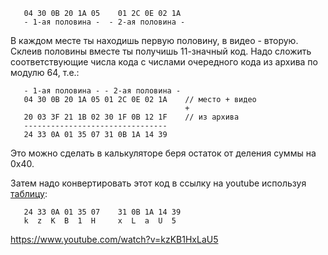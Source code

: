 
```
   04 30 0B 20 1A 05    01 2C 0E 02 1A
   - 1-ая половина -  - 2-ая половина -
```

В каждом месте ты находишь первую половину, в видео - вторую.
Склеив половины вместе ты получишь 11-значный код. Надо сложить
соответствующие числа кода с числами очередного кода из архива 
по модулю 64, т.е.:
   
```
   - 1-ая половина - - 2-ая половина -      
   04 30 0B 20 1A 05 01 2C 0E 02 1A    // место + видео
                                       +
   20 03 3F 21 1B 02 30 1F 0B 12 1F    // из архива
   --------------------------------
   24 33 0A 01 35 07 31 0B 1A 14 39
```

Это можно сделать в калькуляторе беря остаток от деления суммы на 0x40.

Затем надо конвертировать этот код в ссылку на youtube используя
[таблицу](table.png):

```
   24 33 0A 01 35 07    31 0B 1A 14 39
   k  z  K  B  1  H     x  L  a  U  5
```

https://www.youtube.com/watch?v=kzKB1HxLaU5
